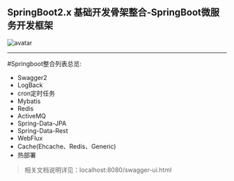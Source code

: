  ## SpringBoot2.x 基础开发骨架整合-SpringBoot微服务开发框架
![avatar](https://spring.io/img/homepage/diagram-boot-reactor.svg)
***
#Springboot整合列表总览:
 * Swagger2
 * LogBack
 * cron定时任务
 * Mybatis
 * Redis
 * ActiveMQ
 * Spring-Data-JPA
 * Spring-Data-Rest
 * WebFlux
 * Cache(Ehcache、Redis、Generic)
 * 热部署
 
 >相关文档说明详见：localhost:8080/swagger-ui.html 
 
